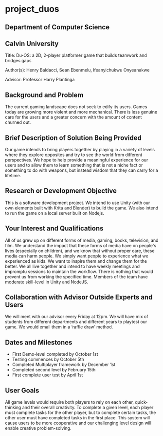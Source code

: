 # project_duos

## Department of Computer Science
## Calvin University

Title: Du-OS: a 2D, 2-player platformer game that builds teamwork and bridges gaps

Author(s): Henry Baldacci, Sean Ebenmelu, Ifeanyichukwu Onyeanakwe

Advisor: Professor Harry Plantinga

## Background and Problem
The current gaming landscape does not seek to edify its users. Games today are growing more violent and more mechanical. There is less genuine care for the users and a greater concern with the amount of content churned out. 

## Brief Description of Solution Being Provided
Our game intends to bring players together by playing in a variety of levels where they explore opposites and try to see the world from different perspectives. We hope to help provide a meaningful experience for our users and to allow them to learn something that is not a niche fact or something to do with weapons, but instead wisdom that they can carry for a lifetime. 

## Research or Development Objective
This is a software development project. We intend to use Unity (with our own elements built with Krita and Blender) to build the game. We also intend to run the game on a local server built on Nodejs. 

## Your Interest and Qualifications
All of us grew up on different forms of media, gaming, books, television, and film. We understand the impact that these forms of media have on people's lives (especially on children), and we know that without proper care, these media can harm people. We simply want people to experience what we experienced as kids. We want to inspire them and change them for the better. We all live together and intend to have weekly meetings and impromptu sessions to maintain the workflow. There is nothing that would prevent us from working the specified time. Members of the team have moderate skill-level in Unity and NodeJS.

## Collaboration with Advisor Outside Experts and Users
We will meet with our advisor every Friday at 12pm. We will have mix of students from different departments and different years to playtest our game. We would email them in a ‘raffle draw’ method.

## Dates and Milestones
-	First Demo-level completed by October 1st 
-	Testing commences by October 5th
-	Completed Multiplayer framework by December 1st
-	Completed second level by February 15th 
-	First complete user test by April 1st 

## User Goals
All game levels would require both players to rely on each other, quick-thinking and their overall creativity. To complete a given level, each player must complete tasks for the other player, but to complete certain tasks, the other user must have completed tasks in the first place. This system will cause users to be more cooperative and our challenging level design will enable creative problem-solving.




